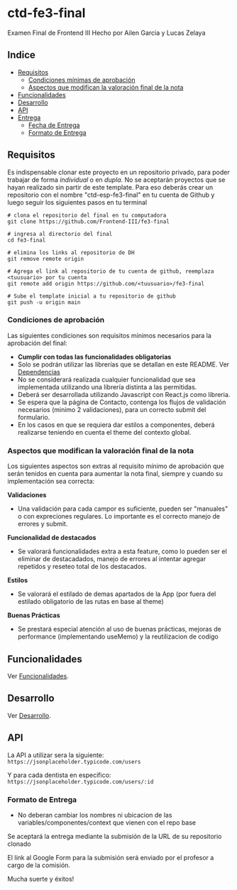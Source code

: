 # ctd-fe3-final

Examen Final de Frontend III Hecho por Ailen Garcia y Lucas Zelaya

## Indice

- [Requisitos](#requisitos)
  - [Condiciones mínimas de aprobación](#condiciones-mínimas-de-aprobación)
  - [Aspectos que modifican la valoración final de la nota](#aspectos-que-modifican-la-valoración-final-de-la-nota)
- [Funcionalidades](#funcionalidades)
- [Desarrollo](#desarrollo)
- [API](#api)
- [Entrega](#entrega)
  - [Fecha de Entrega](#fecha-de-entrega)
  - [Formato de Entrega](#formato-de-entrega)

## Requisitos

Es indispensable clonar este proyecto en un repositorio privado, para poder trabajar de forma _individual_ o en _dupla_. No se aceptarán proyectos que se hayan realizado sin partir de este template. Para eso deberás crear un repositorio con el nombre "ctd-esp-fe3-final" en tu cuenta de Github y luego seguir los siguientes pasos en tu terminal

```
# clona el repositorio del final en tu computadora
git clone https://github.com/Frontend-III/fe3-final

# ingresa al directorio del final
cd fe3-final

# elimina los links al repositorio de DH
git remove remote origin

# Agrega el link al repositorio de tu cuenta de github, reemplaza <tuusuario> por tu cuenta
git remote add origin https://github.com/<tuusuario>/fe3-final

# Sube el template inicial a tu repositorio de github
git push -u origin main
```

### Condiciones de aprobación

Las siguientes condiciones son requisitos mínimos necesarios para la aprobación del final:

- **Cumplir con todas las funcionalidades obligatorias**
- Solo se podrán utilizar las librerías que se detallan en este README. Ver [Dependencias](docs/desarrollo.md#dependencias)
- No se considerará realizada cualquier funcionalidad que sea implementada utilizando una librería distinta a las permitidas.
- Deberá ser desarrollada utilizando Javascript con React.js como libreria.
- Se espera que la página de Contacto, contenga los flujos de validación necesarios (minimo 2 validaciones), para un correcto submit del formulario.
- En los casos en que se requiera dar estilos a componentes, deberá realizarse teniendo en cuenta el theme del contexto global.

### Aspectos que modifican la valoración final de la nota

Los siguientes aspectos son extras al requisito mínimo de aprobación que serán tenidos en cuenta para aumentar la nota final, siempre y cuando su implementación sea correcta:

**Validaciones**

- Una validación para cada campor es suficiente, pueden ser "manuales" o con expreciones regulares. Lo importante es el correcto manejo de errores y submit.

**Funcionalidad de destacados**

- Se valorará funcionalidades extra a esta feature, como lo pueden ser el eliminar de destacadados, manejo de errores al intentar agregar repetidos y reseteo total de los destacados.


**Estilos**

- Se valorará el estilado de demas apartados de la App (por fuera del estilado obligatorio de las rutas en base al theme)

**Buenas Prácticas**

- Se prestará especial atención al uso de buenas prácticas, mejoras de performance (implementando useMemo) y la reutilizacion de codigo

## Funcionalidades

Ver [Funcionalidades](docs/funcionalidades.md).

## Desarrollo

Ver [Desarrollo](docs/desarrollo.md).

## API

La API a utilizar sera la siguiente:
`https://jsonplaceholder.typicode.com/users`

Y para cada dentista en especifico:
`https://jsonplaceholder.typicode.com/users/:id`

### Formato de Entrega

- No deberan cambiar los nombres ni ubicacion de las variables/componentes/context que vienen con el repo base

Se aceptará la entrega mediante la submisión de la URL de su repositorio clonado

El link al Google Form para la submisión será enviado por el profesor a cargo de la comisión.

Mucha suerte y éxitos!
